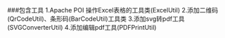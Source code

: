 ###包含工具
    1.Apache POI 操作Excel表格的工具类(ExcelUtil)
    2.添加二维码(QrCodeUtil)、条形码(BarCodeUtil)工具类
    3.添加svg转pdf工具(SVGConverterUtil)
    4.添加编辑pdf工具(PDFPrintUtil)